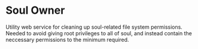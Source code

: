 # Soul Owner

Utility web service for cleaning up soul-related file system permissions. Needed to avoid giving root privileges to all of soul,
and instead contain the neccessary permissions to the minimum required.